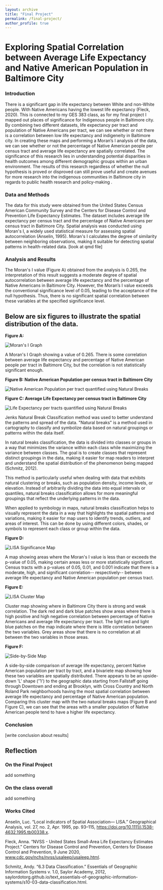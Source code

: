 ```yaml
---
layout: archive
title: "Final Project"
permalink: /final-project/
author_profile: true
---
```


<h1>Exploring Spatial Correlation between Average Life Expectancy and Native American Population in Baltimore City</h1>

<h3> Introduction </h3>

<p> There is a significant gap in life expectancy between White and non-White people. With Native Americans having the lowest life expectancy (Fleck, 2020). This is connected to my GES 383 class, as for my final project I mapped out places of significance for Indigenous people in Baltimore city. By combining two different datasets, life expectancy per tract and population of Native Americans per tract, we can see whether or not there is a correlation between low life expectancy and indigeneity in Baltimore city. In creating these maps and performing a Moran’s I analysis of the data, we can see whether or not the percentage of Native American people per census tract and average life expectancy are spatially correlated. The significance of this research lies in understanding potential disparities in health outcomes among different demographic groups within an urban environment. The results of this research regardless of whether the null hypothesis is proved or disproved can still prove useful and create avenues for more research into the indigenous communities in Baltimore city in regards to public health research and policy-making . 
 </p>


<h3> Data and Methods </h3>
<p>The data for this study were obtained from the United States Census American Community Survey and the Centers for Disease Control and Prevention Life Expectancy Estimates. The dataset includes average life expectancy per census tract and the percentage of Native Americans per census tract in Baltimore City. Spatial analysis was conducted using Moran's I, a widely used statistical measure for assessing spatial autocorrelation (Anselin, 1995). Moran's I calculates the degree of similarity between neighboring observations, making it suitable for detecting spatial patterns in health-related data.
[look at qmd file]
 </p>
<h3>Analysis and Results </h3>
<p> The Moran's I value (Figure A) obtained from the analysis is 0.265, the interpretation of this result suggests a moderate degree of spatial autocorrelation between average life expectancy and the percentage of Native Americans in Baltimore City. However, the Moran’s I value exceeds the conventional significance level of 0.05, leading to the acceptance of the null hypothesis. Thus, there is no significant spatial correlation between these variables at the specified significance level. </p>


<h2> Below are six figures to illustrate the spatial distribution of the data. </h2>


<b> Figure A: </b>

![Moran's I Graph](/images/moransi_graph.png)

A Moran's I Graph showing a value of 0.265. There is some correlation between average life expectancy and percentage of Native American people per tract in Baltimore City, but the correlation is not statistically significant enough.

<b> Figure B: Native American Population per census tract in Baltimore City </b>

![Native American Population per tract quantified using Natural Breaks](/images/nat_am_nat_break.png)


<b> Figure C: Average Life Expectancy per census tract in Baltimore City </b>

![Life Expectancy per tracts quantified using Natural Breaks](/images/lifeexp_nat_break.png)

<p> Jenks Natural Break Classification method was used to better understand the patterns and spread of the data. "Natural breaks" is a method used in cartography to classify and symbolize data based on natural groupings or patterns within the data itself.

In natural breaks classification, the data is divided into classes or groups in a way that minimizes the variance within each class while maximizing the variance between classes. The goal is to create classes that represent distinct groupings in the data, making it easier for map readers to interpret and understand the spatial distribution of the phenomenon being mapped (Schmitz, 2012).

This method is particularly useful when dealing with data that exhibits natural clustering or breaks, such as population density, income levels, or elevation. Instead of arbitrarily dividing the data into equal intervals or quantiles, natural breaks classification allows for more meaningful groupings that reflect the underlying patterns in the data.

When applied to symbology in maps, natural breaks classification helps to visually represent the data in a way that highlights the spatial patterns and variations, making it easier for map users to identify trends, outliers, and areas of interest. This can be done by using different colors, shades, or symbols to represent each class or group within the data. </p>

<b> Figure D: </b>

![LISA Significance Map](/images/lisa_sig_map.png) 

A map showing areas where the Moran's I value is less than or exceeds the p-value of 0.05, making certain areas less or more statistically significant. Census tracts with a p-values of 0.05, 0.01, and 0.001 indicate that there is a moderate, high, and significant  correlation-- respectively-- between average life expectancy and Native American population per census tract.


<b> Figure E: </b>

![LISA Cluster Map](/images/lisa_cluster_map.png) 

Cluster map showing where in Baltimore City there is strong and weak correlation. The dark red and dark blue patches show areas where there is high positive and high negative correlation between percentage of Native Americans and average life expectancy per tract. The light red and light blue patches on the map indicate where there is little correlation between the two variables. Grey areas show that there is no correlation at all between the two variables in those areas.


<b> Figure F: </b>

![Side-by-Side Map](/images/final_map_png.png) 

A side-by-side comparison of average life expectancy, percent Native American population per tract by tract, and a bivariete map showing how these two variables are spatially distributed. There appears to be an upside-down 'L' shape ('ꓶ') to the geographic data starting from Fallstaff going through Downtown and ending at Brooklyn, with Cross Country and North Roland Park neighborhoods having the most spatial correlation between average life expectancy and percentage of Native American population. Comparing this cluster map with the two natural breaks maps (Figure B and Figure C), we can see that the areas with a smaller population of Native American people tend to have a higher life expectancy. 

<h3> Conclusion </h3>
<p>[write conclusion about results] </p>

<h2>Reflection </h2>
<h3> On the Final Project </h3>
<p> add something </p>
<h3>On the class overall </h3>
<p> add something </p>

<h3> Works Cited </h3>

<p>

Anselin, Luc. “Local indicators of Spatial Association— LISA.” Geographical Analysis, vol. 27, no. 2, Apr. 1995, pp. 93–115, https://doi.org/10.1111/j.1538-4632.1995.tb00338.x.

</p>



<p> 

Fleck, Anna. “NVSS - United States Small-Area Life Expectancy Estimates Project.” Centers for Disease Control and Prevention, Centers for Disease Control and Prevention, 9 June 2020, www.cdc.gov/nchs/nvss/usaleep/usaleep.html.

</p>


<p>
 
Schmitz, Andy. “6.3 Data Classification.” Essentials of Geographic Information Systems v. 1.0, Saylor Academy, 2012, saylordotorg.github.io/text_essentials-of-geographic-information-systems/s10-03-data-classification.html.  

</p>


